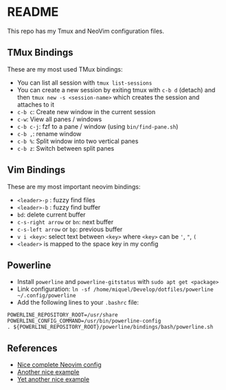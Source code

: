 # README

This repo has my Tmux and NeoVim configuration files.

## TMux Bindings

These are my most used TMux bindings:

- You can list all session with `tmux list-sessions`
- You can create a new session by exiting tmux with `c-b d` (detach) and then `tmux new -s <session-name>` which creates the session and attaches to it
- `c-b c`: Create new window in the current session
- `c-w`: View all panes / windows
- `c-b c-j`: fzf to a pane / window (using `bin/find-pane.sh`)
- `c-b ,`: rename window
- `c-b %`: Split window into two vertical panes
- `c-b z`: Switch between split panes

## Vim Bindings

These are my most important neovim bindings:

- `<leader>-p` : fuzzy find files
- `<leader>-b` : fuzzy find buffer
- `bd`: delete current buffer
- `c-s-right arrow` or `bn`: next buffer
- `c-s-left arrow` or `bp`: previous buffer
- `v i <key>`: select text between `<key>` where `<key>` can be `'`, `"`,  `(`
- `<leader>` is mapped to the space key in my config

## Powerline

- Install `powerline` and `powerline-gitstatus` with `sudo apt get <package>`
- Link configuration: `ln -sf /home/miquel/Develop/dotfiles/powerline ~/.config/powerline`
- Add the following lines to your `.bashrc` file:

```
POWERLINE_REPOSITORY_ROOT=/usr/share
POWERLINE_CONFIG_COMMAND=/usr/bin/powerline-config
. ${POWERLINE_REPOSITORY_ROOT}/powerline/bindings/bash/powerline.sh
```


## References

- [Nice complete Neovim config](https://github.com/adriankarlen/nvim/)
- [Another nice example](https://github.com/cksidharthan/nvim)
- [Yet another nice example](https://github.com/olimorris/dotfiles)
